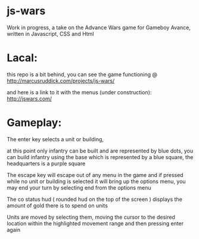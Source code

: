# js-wars
Work in progress, a take on the Advance Wars game for Gameboy Avance, written in Javascript, CSS and Html

Lacal:
========

this repo is a bit behind, you can see the game functioning @ http://marcusruddick.com/projects/js-wars/

and here is a link to it with the menus (under construction): http://jswars.com/

Gameplay:
========

The enter key selects a unit or building,

at this point only infantry can be built and are represented by blue dots, you can build infantry using the base which is represented by a blue square, the headquarters is a purple square

The escape key will escape out of any menu in the game and if pressed while no unit or building is selected it will bring up the options menu, you may end your turn by selecting end from the options menu

The co status hud ( rounded hud on the top of the screen ) displays the amount of gold there is to spend on units

Units are moved by selecting them, moving the cursor to the desired location within the highlighted movement range and then pressing enter again
